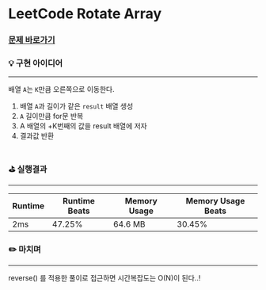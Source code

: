 # LeetCode Rotate Array
### [문제 바로가기](https://leetcode.com/explore/interview/card/top-interview-questions-easy/92/array/646/)

### 💡 구현 아이디어
---
배열  `A`는 `K`만큼 오른쪽으로 이동한다. <br/>

1. 배열  `A`과 길이가 같은 `result` 배열 생성
2. `A` 길이만큼 for문 반복
3. A 배열의 +K번째의 값을 result 배열에 저자
4. 결과값 반환 <br/><br/>


### ⛳️ 실행결과
---
| Runtime | Runtime Beats | Memory Usage | Memory Usage Beats |
| ------ | ------ | ------ | ------ |
|  2ms | 47.25% | 64.6 MB | 30.45% | <br/><br/>

   
### ✏️ 마치며
---
reverse() 를 적용한 풀이로 접근하면 시간복잡도는 O(N)이 된다..!

